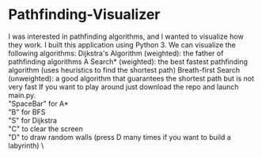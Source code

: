 # Pathfinding-Visualizer
I was interested in pathfinding algorithms, and I wanted to visualize how they work. I built this application using Python 3. We can visualize the following algorithms: Dijkstra's Algorithm (weighted): the father of pathfinding algorithms A Search* (weighted): the best fastest pathfinding algorithm (uses heuristics to find the shortest path) Breath-first Search (unweighted): a good algorithm that guarantees the shortest path but is not very fast
If you want to play around just download the repo and launch main.py. \
"SpaceBar" for A* \
"B" for BFS  \
"S" for Dijkstra \
"C" to clear the screen \
"D" to draw random walls (press D many times if you want to build a labyrinth) \
